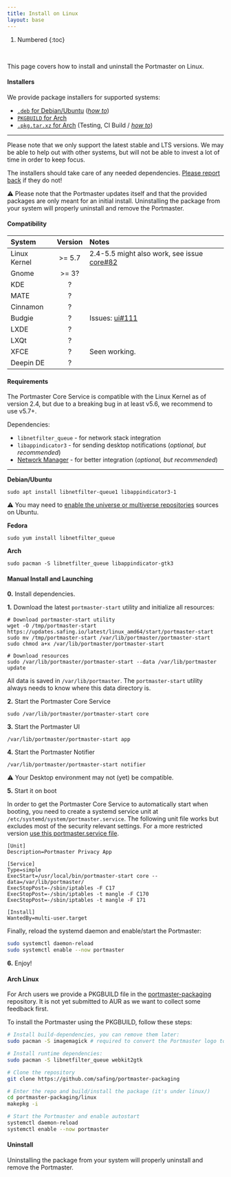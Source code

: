 ```yaml
---
title: Install on Linux
layout: base
---
```


1. Numbered
{:toc}

<br/>

This page covers how to install and uninstall the Portmaster on Linux.

#### Installers

We provide package installers for supported systems:

- [`.deb` for Debian/Ubuntu](https://updates.safing.io/latest/linux_amd64/packages/portmaster-installer.deb) ([_how to_](https://linuxconfig.org/install-deb-file-on-ubuntu-20-04-focal-fossa-linux))
- [`PKGBUILD` for Arch](#arch-linux)
- [`.pkg.tar.xz` for Arch](https://github.com/safing/portmaster-packaging/actions?query=workflow%3A%22Arch+Linux%22+branch%3Amaster) (Testing, CI Build / [_how to_](https://wiki.archlinux.org/index.php/Pacman#Additional_commands))

---

Please note that we only support the latest stable and LTS versions. We may be able to help out with other systems, but will not be able to invest a lot of time in order to keep focus.

The installers should take care of any needed dependencies. [Please report back](https://github.com/safing/portmaster/issues/new?template=bug-report.md) if they do not!

⚠️ Please note that the Portmaster updates itself and that the provided packages are only meant for an initial install. Uninstalling the package from your system will properly uninstall and remove the Portmaster.

#### Compatibility

| System | Version | Notes |
|:--|:-:|:--|
| Linux Kernel | >= 5.7 | 2.4-5.5 might also work, see issue [core#82](https://github.com/safing/portmaster/issues/82) |
| Gnome | >= 3? |
| KDE | ? |
| MATE | ? |
| Cinnamon | ? |
| Budgie | ? | Issues: [ui#111](https://github.com/safing/portmaster-ui/issues/111) |
| LXDE | ? |
| LXQt | ? |
| XFCE | ? | Seen working. |
| Deepin DE | ? |

#### Requirements

The Portmaster Core Service is compatible with the Linux Kernel as of version 2.4, but due to a breaking bug in at least v5.6, we recommend to use v5.7+.

Dependencies:

- `libnetfilter_queue` - for network stack integration
- `libappindicator3` - for sending desktop notifications (_optional, but recommended_)
- [Network Manager](https://wiki.gnome.org/Projects/NetworkManager) - for better integration (_optional, but recommended_)

---

__Debian/Ubuntu__

```
sudo apt install libnetfilter-queue1 libappindicator3-1
```

⚠️ You may need to [enable the universe or multiverse repositories](https://help.ubuntu.com/community/Repositories/Ubuntu) sources on Ubuntu.

__Fedora__

```
sudo yum install libnetfilter_queue
```

__Arch__

```
sudo pacman -S libnetfilter_queue libappindicator-gtk3
```

#### Manual Install and Launching

__0.__ Install dependencies.

__1.__ Download the latest `portmaster-start` utility and initialize all resources:

```
# Download portmaster-start utility
wget -O /tmp/portmaster-start https://updates.safing.io/latest/linux_amd64/start/portmaster-start
sudo mv /tmp/portmaster-start /var/lib/portmaster/portmaster-start
sudo chmod a+x /var/lib/portmaster/portmaster-start

# Download resources
sudo /var/lib/portmaster/portmaster-start --data /var/lib/portmaster update
```

All data is saved in `/var/lib/portmaster`. The `portmaster-start` utility always needs to know where this data directory is.

__2.__ Start the Portmaster Core Service

```
sudo /var/lib/portmaster/portmaster-start core
```

__3.__ Start the Portmaster UI

```
/var/lib/portmaster/portmaster-start app
```

__4.__ Start the Portmaster Notifier

```
/var/lib/portmaster/portmaster-start notifier
```

⚠️ Your Desktop environment may not (yet) be compatible.

__5.__ Start it on boot

In order to get the Portmaster Core Service to automatically start when booting, you need to create a systemd service unit at `/etc/systemd/system/portmaster.service`.
The following unit file works but excludes most of the security relevant settings. For a more restricted version [use this portmaster.service file](https://github.com/safing/portmaster-packaging/blob/master/linux/debian/portmaster.service).

```
[Unit]
Description=Portmaster Privacy App

[Service]
Type=simple
ExecStart=/usr/local/bin/portmaster-start core --data=/var/lib/portmaster/
ExecStopPost=-/sbin/iptables -F C17
ExecStopPost=-/sbin/iptables -t mangle -F C170
ExecStopPost=-/sbin/iptables -t mangle -F 171

[Install]
WantedBy=multi-user.target
```

Finally, reload the systemd daemon and enable/start the Portmaster:

```bash
sudo systemctl daemon-reload
sudo systemctl enable --now portmaster
```

__6.__ Enjoy!

#### Arch Linux

For Arch users we provide a PKGBUILD file in the [portmaster-packaging](https://github.com/safing/portmaster-packaging) repository. It is not yet submitted to AUR as we want to collect some feedback first.

To install the Portmaster using the PKGBUILD, follow these steps:

```bash
# Install build-dependencies, you can remove them later:
sudo pacman -S imagemagick # required to convert the Portmaster logo to different resolutions

# Install runtime dependencies:
sudo pacman -S libnetfilter_queue webkit2gtk

# Clone the repository
git clone https://github.com/safing/portmaster-packaging

# Enter the repo and build/install the package (it's under linux/)
cd portmaster-packaging/linux
makepkg -i

# Start the Portmaster and enable autostart
systemctl daemon-reload
systemctl enable --now portmaster
```

#### Uninstall

Uninstalling the package from your system will properly uninstall and remove the Portmaster.
